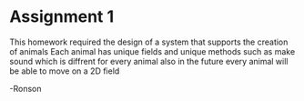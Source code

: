 # Assignment 1
This homework required the design of a system that supports the creation of animals
Each animal has unique fields and unique methods such as make sound which is diffrent for every animal
also in the future every animal will be able to move on a 2D field

-Ronson
